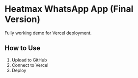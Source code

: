 # Heatmax WhatsApp App (Final Version)

Fully working demo for Vercel deployment.

## How to Use
1. Upload to GitHub
2. Connect to Vercel
3. Deploy
